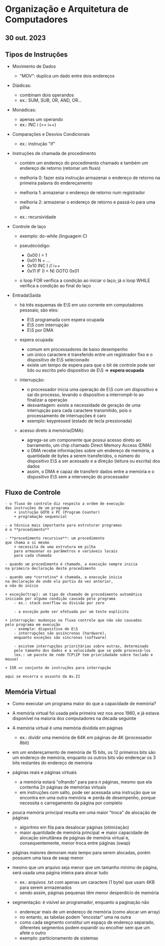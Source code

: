 # Organização e Arquitetura de Computadores
## 30 out. 2023

## Tipos de Instruções

- Movimento de Dados
	+ "MOV": duplica um dado entre dois endereços

- Diádicas:
	+ combinam dois operandos
	+ ex.: SUM, SUB, OR, AND, OR...

- Monádicas:
	+ apenas um operando
	+ ex.: INC i (== i++)

- Comparações e Desvios Condicionais
	+ ex.: instrução "if"

- Instruções de chamada de procedimento
	+ contém um endereço do procedimento chamado
	e também um endereço de retorno (retomar um fluxo)

	+ melhoria 0: fazer esta instrução armazenar o endereço de retorno
	na primeira palavra do endereçamento

	+ melhoria 1: armazenar o endereço de retorno num registrador

	+ melhoria 2: armazenar o endereço de retorno e passá-lo para uma pilha
	+ ex.: recursividade

- Controle de laço
	+ exemplo: do-while (linguagem C)

	+ pseudocódigo:
		- 0x00 I = 1
		- 0x01 N = ...
		- 0x10 INC I // i++
		- 0x11 IF (I < N) GOTO 0x01

	+ o loop FOR verifica a condição ao iniciar o laço;
	já o loop WHILE verifica a condição ao final do laço

- Entrada\Saída
	+ há três esquemas de E\S em uso corrente
	em computadores pessoais; são eles:
		- E\S programada com espera ocupada
		- E\S com interrupção
		- E\S por DMA


	+ espera ocupada:
		- comum em processadores de baixo desempenho
		- um único caractere é transferido entre um registrador fixo
		e o dispositivo de E\S selecionado
		- existe um tempo de espera para que o bit de controle pode ser lido
		ou escrito pelo dispositivo de E\S => **espera ocupada**

	+ interrupção:
		- o processador inicia uma operação de E\S com um dispositivo
		e sai do processo, levando o dispositivo a interrompê-lo
		ao finalizar a operação
		- desvantagem: existe a necessidade de geração de uma interrupção
		para cada caractere transmitido, pois o processamento de interrupções é caro
		- exemplo: keypressed (estado de tecla pressionada)
	+ acesso direto à memória(DMA):
		- agrega-se um componente que possui acesso direto ao barramento,
		um chip chamado Direct Memory Access (DMA)
		- o DMA recebe informações sobre um endereço de memória,
		a quantidade de bytes a serem transferidos, o número do dispositivo E\S
		a ser acessado e a direção (leitura ou escrita) dos dados
		- assim, o DMA é capaz de transferir dados entre a memória e o dispositivo E\S
		sem a intervenção do processador

## Fluxo de Controle
	- o fluxo de controle diz respeito a ordem de execução
	das instruções de um programa
		+ instrução GOTO x PC (Program Counter)
		+ programação sequencial

	- a técnica mais importante para estruturar programas
	é o **procedimento**

	- **procedimento recursivo**: um procedimento
	que chama a si mesmo
		+ necessita de uma estrutura em pilha
		para armazenar os parâmetros e variáveis locais
		para cada chamada

	- quando um procedimento é chamado, a execução sempre inicia
	na primeira declaração deste procedimento

	- quando uma *corrotina* é chamada, a execução inicia
	na declaração de onde ela partiu da vez anterior,
	e não do início

	+ exceção(trap): um tipo de chamado de procedimento automática
	iniciada por alguma condição causada pelo programa
		- ex.: stack overflow ou divisão por zero

		- a exceção pode ser efetuada por um teste explícito

	+ interrupção: mudanças no fluxo controle que não são causadas
	pelo programa em execução
		- exemplo: dispositivo de E\S
		- interrupções são assíncronas (hardware),
		enquanto exceções são síncronas (software)

		- existem interrupções prioritárias sobre outras, determinado
		pelo tamanho dos dados e a velocidade que se pode processá-los
		(ex.: um pacote de rede TCP\IP tem prioridadade sobre teclado e mouse)

	+ ISR => conjunto de instruções para interrupção

```aqui se encerra o assunto da Av.II```

## Memória Virtual

- Como executar um programa maior do que a capacidade de memória?

- A memória virtual foi usada pela primeira vez nos anos 1960,
e já estava disponível na maioria dos computadores na década seguinte

- A memória virtual é uma memória dividida em páginas
	- ex.: dividir uma memória de 64K em páginas de 4K (processador 8bit)

- em um endereçamento de memória de 15 bits, os 12 primeiros bits são um endereço de memória,
enquanto os outros bits vão endereçar os 3 bits restantes do endereço de memória

- páginas reais e páginas virtuais
	+ a memória estará "olhando" para para $n$ páginas, mesmo que ela contenha
	$2n$ páginas de memórias virtuais
	+ em instruções com salto, pode ser acessada uma instrução que se encontra
	em uma outra memória => perda de desempenho, porque necessita o carregamento
	da página por completo

- pouca memória principal resulta em uma maior "troca" de alocação de páginas
	+ algoritmo em fila para desalocar páginas (otimização)
	+ maior quantidade de memória principal =>
	maior capacidade de alocação simultânea de páginas de memória virtual
	e, consequentemente, menor troca entre páginas (swap)

- páginas maiores demoram mais tempo para serem alocadas,
porém possuem uma taxa de swap menor

- mesmo que um arquivo seja menor que um tamanho mínimo de página,
será usada uma página inteira para alocar tudo
	+ ex.: arquivos .txt com apenas um caractere (1 byte)
	que usam 4KB para serem armazenados
	+ sendo assim, páginas pequenas têm menor desperdício de memória

- segmentação: é visível ao programador, enquanto a paginação não
	+ endereçar mais de um endereço de memória (como alocar um array)
	+ no entanto, as tabelas podem "encostar" uma na outra
	+ como cada segmento constitui um espaço de endereço separado,
	diferentes segmentos podem expandir ou encolher sem que um afete o outro
	+ exemplo: particionamento de sistemas
